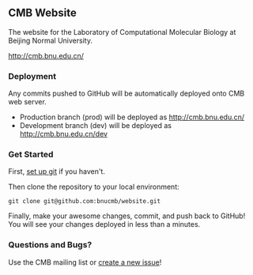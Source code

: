 ## CMB Website

The website for the Laboratory of Computational Molecular Biology at Beijing Normal University.

http://cmb.bnu.edu.cn/

### Deployment

Any commits pushed to GitHub will be automatically deployed onto CMB web server.
- Production branch (prod) will be deployed as http://cmb.bnu.edu.cn/
- Development branch (dev) will be deployed as http://cmb.bnu.edu.cn/dev

### Get Started

First, [set up git](https://help.github.com/articles/set-up-git) if you haven't.

Then clone the repository to your local environment:
```
git clone git@github.com:bnucmb/website.git
```

Finally, make your awesome changes, commit, and push back to GitHub! You will see your changes deployed in less than a minutes.

### Questions and Bugs?

Use the CMB mailing list or [create a new issue](../../issues)!
